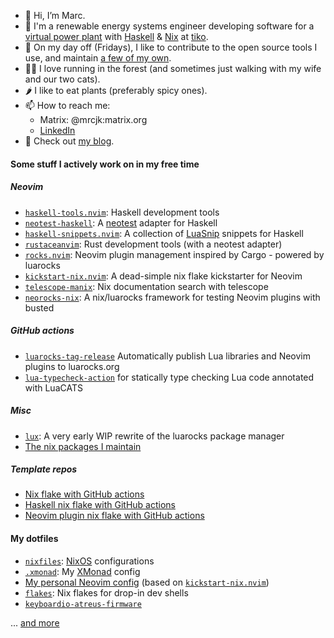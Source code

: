 - 🦥 Hi, I’m Marc.
- 🌱 I'm a renewable energy systems engineer developing software for a [virtual power plant](https://www.youtube.com/watch?v=r_kmmAt6CQE) with [Haskell](https://www.haskell.org/) & [Nix](https://nixos.org/) at [tiko](https://tiko.energy).
- 👀 On my day off (Fridays), I like to contribute to the open source tools I use, and maintain [a few of my own](https://github.com/MrcJkb?tab=repositories&q=&type=source&language=&sort=).
- 🏃‍♂️ I love running in the forest (and sometimes just walking with my wife and our two cats).
- 🌶️ I like to eat plants (preferably spicy ones).
- 📫 How to reach me: 
  * Matrix: @mrcjk:matrix.org
  * [LinkedIn](https://www.linkedin.com/in/marc-jakobi/)
- 📝 Check out [my blog](https://mrcjkb.dev).

#### Some stuff I actively work on in my free time

##### Neovim

- [`haskell-tools.nvim`](https://github.com/mrcjkb/haskell-tools.nvim): 
  Haskell development tools
- [`neotest-haskell`](https://github.com/mrcjkb/neotest-haskell): 
  A [neotest](https://github.com/nvim-neotest/neotest) adapter for Haskell
- [`haskell-snippets.nvim`](https://github.com/mrcjkb/haskell-snippets.nvim): 
  A collection of [LuaSnip](https://github.com/L3MON4D3/LuaSnip) snippets for Haskell
- [`rustaceanvim`](https://github.com/mrcjkb/rustaceanvim): 
  Rust development tools (with a neotest adapter)
- [`rocks.nvim`](https://github.com/nvim-neorocks/rocks.nvim):
  Neovim plugin management inspired by Cargo - powered by luarocks
- [`kickstart-nix.nvim`](https://github.com/mrcjkb/kickstart-nix.nvim):
  A dead-simple nix flake kickstarter for Neovim
- [`telescope-manix`](https://github.com/mrcjkb/telescope-manix): 
  Nix documentation search with telescope
- [`neorocks-nix`](https://github.com/nvim-neorocks/neorocks):
  A nix/luarocks framework for testing Neovim plugins with busted
  
##### GitHub actions

- [`luarocks-tag-release`](https://github.com/nvim-neorocks/luarocks-tag-release)
  Automatically publish Lua libraries and Neovim plugins to luarocks.org
- [`lua-typecheck-action`](https://github.com/mrcjkb/lua-typecheck-action)
  for statically type checking Lua code annotated with LuaCATS

##### Misc

- [`lux`](https://github.com/nvim-neorocks/lux):
  A very early WIP rewrite of the luarocks package manager
- [The nix packages I maintain](https://github.com/search?q=repo%3ANixOS%2Fnixpkgs+maintainers+mrcjkb+language%3ANix&type=code&l=Nix)

##### Template repos

- [Nix flake with GitHub actions](https://github.com/mrcjkb/nix-flake-github-ci-template)
- [Haskell nix flake with GitHub actions](https://github.com/mrcjkb/haskell-nix-flake-github-ci-template)
- [Neovim plugin nix flake with GitHub actions](https://github.com/mrcjkb/nvim-lua-nix-plugin-template)

#### My dotfiles

- [`nixfiles`](https://github.com/mrcjkb/nixfiles):
  [NixOS](https://nixos.org/) configurations
- [`.xmonad`](https://github.com/mrcjkb/.xmonad):
  My [XMonad](https://xmonad.org/) config
- [My personal Neovim config](https://github.com/mrcjkb/nvim)
  (based on [`kickstart-nix.nvim`](https://github.com/mrcjkb/kickstart-nix.nvim))
- [`flakes`](https://github.com/mrcjkb/flakes):
  Nix flakes for drop-in dev shells
- [`keyboardio-atreus-firmware`](https://github.com/mrcjkb/keyboardio-atreus-firmware)


... [and more](https://github.com/MrcJkb?tab=repositories&q=&type=source)

<!---
MrcJkb/MrcJkb is a ✨ special ✨ repository because its `README.md` (this file) appears on your GitHub profile.
You can click the Preview link to take a look at your changes.
--->
